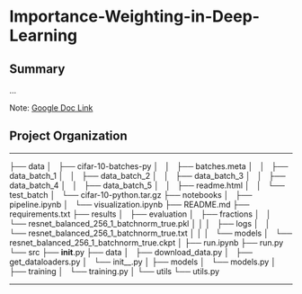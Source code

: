 # Importance-Weighting-in-Deep-Learning

## Summary

...

Note: 
[Google 
Doc 
Link](https://docs.google.com/document/d/1z7QGX-cHNsR0Ab-Gnr2Ra1oR9J0Q2-ldhoV6gBT1XxM/edit)

## Project Organization
--------

├── data
│   ├── cifar-10-batches-py
│   │   ├── batches.meta
│   │   ├── data_batch_1
│   │   ├── data_batch_2
│   │   ├── data_batch_3
│   │   ├── data_batch_4
│   │   ├── data_batch_5
│   │   ├── readme.html
│   │   └── test_batch
│   └── cifar-10-python.tar.gz
├── notebooks
│   ├── pipeline.ipynb
│   └── visualization.ipynb
├── README.md
├── requirements.txt
├── results
│   ├── evaluation
│   ├── fractions
│   │   └── resnet_balanced_256_1_batchnorm_true.pkl
│   │
│   ├── logs
│   │   └── resnet_balanced_256_1_batchnorm_true.txt
│   │
│   └── models
│       └── resnet_balanced_256_1_batchnorm_true.ckpt
│
├── run.ipynb
├── run.py
└── src
    ├── __init__.py
    ├── data
    │   ├── download_data.py
    │   ├── get_dataloaders.py
    │   └── init__.py
    │
    ├── models
    │   └── models.py
    │
    ├── training
    │   └── training.py
    │
    └── utils
        └── utils.py

--------
